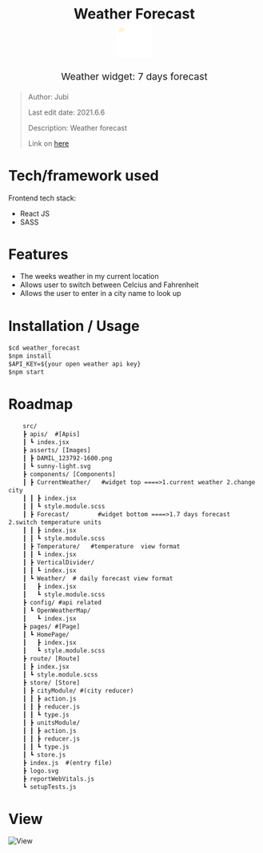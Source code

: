 <h1 align="center">
  Weather Forecast
  <br>
  <img src="./src/asserts/sunny-light.svg" alt="weather forecast logo" title="weather forecast logo" width="70">
  <br>
</h1>
<p align="center" style="font-size: 1.2rem;">Weather widget: 7 days forecast</p>

> Author: Jubi
> 
> Last edit date: 2021.6.6
>
> Description: Weather forecast
>
> Link on [here]()



# Tech/framework used
Frontend tech stack:
* React JS
* SASS


# Features
* The weeks weather in my  current location
* Allows user to switch  between Celcius and Fahrenheit
* Allows the user to enter in a city name to look up

# Installation / Usage

```
$cd weather_forecast
$npm install
$API_KEY=${your open weather api key}
$npm start

```


# Roadmap
```
    src/
    ┣ apis/  #[Apis]
    ┃ ┗ index.jsx
    ┣ asserts/ [Images]
    ┃ ┣ DAMIL_123792-1600.png
    ┃ ┗ sunny-light.svg
    ┣ components/ [Components]
    ┃ ┣ CurrentWeather/   #widget top ====>1.current weather 2.change city
    ┃ ┃ ┣ index.jsx
    ┃ ┃ ┗ style.module.scss
    ┃ ┣ Forecast/        #widget bottom ====>1.7 days forecast 2.switch temperature units
    ┃ ┃ ┣ index.jsx
    ┃ ┃ ┗ style.module.scss
    ┃ ┣ Temperature/   #temperature  view format
    ┃ ┃ ┗ index.jsx
    ┃ ┣ VerticalDivider/
    ┃ ┃ ┗ index.jsx
    ┃ ┗ Weather/  # daily forecast view format
    ┃   ┣ index.jsx
    ┃   ┗ style.module.scss
    ┣ config/ #api related
    ┃ ┗ OpenWeatherMap/ 
    ┃   ┗ index.jsx
    ┣ pages/ #[Page]
    ┃ ┗ HomePage/
    ┃   ┣ index.jsx
    ┃   ┗ style.module.scss
    ┣ route/ [Route]
    ┃ ┣ index.jsx
    ┃ ┗ style.module.scss
    ┣ store/ [Store]
    ┃ ┣ cityModule/ #(city reducer)
    ┃ ┃ ┣ action.js
    ┃ ┃ ┣ reducer.js
    ┃ ┃ ┗ type.js
    ┃ ┣ unitsModule/
    ┃ ┃ ┣ action.js
    ┃ ┃ ┣ reducer.js
    ┃ ┃ ┗ type.js
    ┃ ┗ store.js
    ┣ index.js  #(entry file)
    ┣ logo.svg
    ┣ reportWebVitals.js
    ┗ setupTests.js
```
# View
![View](https://imgur.com/rngGrnw)